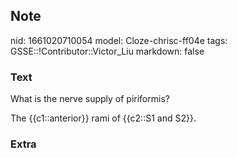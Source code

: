 ## Note
nid: 1661020710054
model: Cloze-chrisc-ff04e
tags: GSSE::!Contributor::Victor_Liu
markdown: false

### Text
What is the nerve supply of piriformis?
<div>
  The {{c1::anterior}} rami of {{c2::S1 and S2}}.
</div>

### Extra

